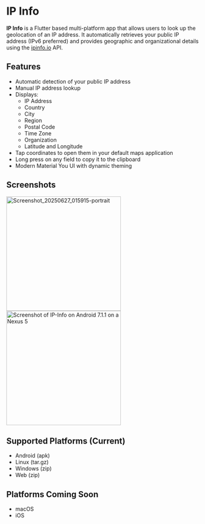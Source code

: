 # IP Info

**IP Info** is a Flutter based multi-platform app that allows users to look up the geolocation of an IP address. It automatically retrieves your public IP address (IPv6 preferred) and provides geographic and organizational details using the [ipinfo.io](https://ipinfo.io) API.

## Features

- Automatic detection of your public IP address
- Manual IP address lookup
- Displays:
    - IP Address
    - Country
    - City
    - Region
    - Postal Code
    - Time Zone
    - Organization
    - Latitude and Longitude
- Tap coordinates to open them in your default maps application
- Long press on any field to copy it to the clipboard
- Modern Material You UI with dynamic theming

## Screenshots
<img src="https://github.com/user-attachments/assets/32baca96-8e09-4d81-ab84-12578ad27ce8" alt="Screenshot_20250627_015915-portrait" width="300">
<img src="https://github.com/user-attachments/assets/bc7a86d6-8dac-4737-9152-5bcce6a493e7" alt="Screenshot of IP-Info on Android 7.1.1 on a Nexus 5" width="300">

## Supported Platforms (Current)

- Android (apk)
- Linux (tar.gz)
- Windows (zip)
- Web (zip)

## Platforms Coming Soon
- macOS
- iOS
